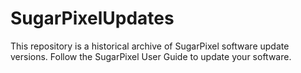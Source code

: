 # SugarPixelUpdates

This repository is a historical archive of SugarPixel software update versions. Follow the SugarPixel User Guide to update your software. 
